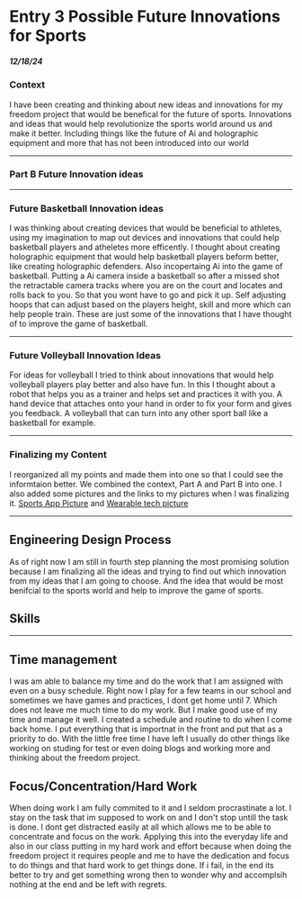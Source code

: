 # Entry 3  Possible Future Innovations for Sports
##### 12/18/24

### Context 
I have been creating and thinking about new ideas and innovations for my freedom project that would be benefical for the future of sports. Innovations and ideas that would help revolutionize the sports world around us and make it better. Including things like the future of Ai and holographic equipment and more that has not been introduced into our world


---

### Part B Future Innovation ideas
--- 

### Future Basketball Innovation ideas
 I was thinking about creating devices that would be beneficial to athletes, using my imagination to map out devices and innovations that could help basketball players and atheletes more efficently. I thought about creating holographic equipment that would help basketball players beform better, like creating holographic defenders. Also incopertaing Ai into the game of basketball. Putting a Ai camera inside a basketball so after a missed shot the retractable camera tracks where you are on the court and locates and rolls back to you. So that you wont have to go and pick it up. Self adjusting hoops that can adjust based on the players height, skill and more which can help people train. These are just some of the innovations that I have thought of to improve the game of basketball. 

--- 

### Future Volleyball Innovation Ideas
For ideas for volleyball I tried to think about innovations that would help volleyball players play better and also have fun. In this I thought about a robot that helps you as a trainer and helps set and practices it with you. A hand device that attaches onto your hand in order to fix your form and gives you feedback. A volleyball that can turn into any other sport ball like a basketball for example. 

---

### Finalizing my Content
I reorganized all my points and made them into one so that I could see the informtaion better. We combined the context, Part A and Part B into one. I also added some pictures and the links to my pictures when I was finalizing it. [Sports App Picture](https://cdn2.hubspot.net/hubfs/2547723/JF%20-%20Pics%20and%20video/football-apps.jpg) and [Wearable tech picture](https://www.catapult.com/blog/wearable-technology-in-sports) 

---

## Engineering Design Process
As of right now I am still in fourth step planning the most promising solution because I am finalizing all the ideas and trying to find out which innovation from my ideas that I am going to choose. And the idea that would be most benifcial to the sports world and help to improve the game of sports. 

## Skills 
---

## Time management 
I was am able to balance my time and do the work that I am assigned with even on a busy schedule. Right now I play for a few teams in our school and sometimes we have games and practices, I dont get home until 7. Which does not leave me much time to do my work. But I make good use of my time and manage it well. I created a schedule and routine to do when I come back home. I put everything that is importnat in the front and put that as a priority to do. With the little free time I have left I usually do other things like working on studing for test or even doing blogs and working more and thinking about the freedom project. 

## Focus/Concentration/Hard Work
When doing work I am fully commited to it and I seldom procrastinate a lot. I stay on the task that im supposed to work on and I don't stop untill the task is done. I dont get distracted easily at all which allows me to be able to concentrate and focus on the work. Applying this into the everyday life and also in our class putting in my hard work and effort because when doing the freedom project it requires people and me to have the dedication and focus to do things and that hard work to get things done. If i fail, in the end its better to try and get something wrong then to wonder why and accomplsih nothing at the end and be left with regrets.











